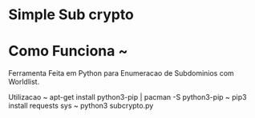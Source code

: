 # Simple Sub crypto


# Como Funciona ~
Ferramenta Feita em Python para Enumeracao de Subdominios com Worldlist.

Utilizacao
~ apt-get install python3-pip | pacman -S python3-pip
~ pip3 install requests sys
~ python3 subcrypto.py <dominio> <wordlist>
  
